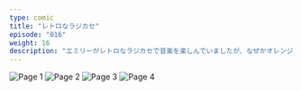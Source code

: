 ```yaml
---
type: comic
title: "レトロなラジカセ"
episode: "016"
weight: 16
description: "エミリーがレトロなラジカセで音楽を楽しんでいましたが、なぜかオレンジはカセットテープがヒスノイズを発生させることを知っていたようです… 😭"
---
```


![Page 1](name-1.jpg)
![Page 2](name-2.jpg)
![Page 3](name-3.jpg)
![Page 4](name-4.jpg)
